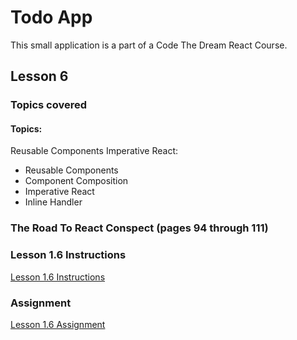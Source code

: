 # Todo App
This small application is a part of a Code The Dream React Course.

## Lesson 6

### Topics covered

#### Topics:

Reusable Components Imperative React:
* Reusable Components
* Component Composition
* Imperative React
* Inline Handler

### The Road To React Conspect (pages 94 through 111)



### Lesson 1.6 Instructions
[Lesson 1.6 Instructions](https://learn.codethedream.org/react-fundamentals-reusable-components-imperative-react/)

### Assignment
[Lesson 1.6 Assignment](https://github.com/Code-the-Dream-School/react/wiki/Lesson-1.6)